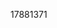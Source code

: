[//]: # (Created by ./bin/manage_files.pl from ./species/Schmidtea_mediterranea/PRJNA12585/Schmidtea_mediterranea_PRJNA12585.publication.html on Thu Jun 11 13:45:44 2020)
17881371
